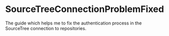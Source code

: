 # SourceTreeConnectionProblemFixed
The guide which helps me to fix the authentication process in the SourceTree connection to repositories.
